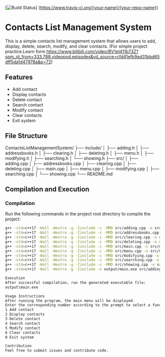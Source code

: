[![Build Status](https://www.travis-ci.org/{your-name}/{your-repo-name}.svg?branch=master)]
(https://www.travis-ci.org/{your-name}/{your-repo-name})
# Contacts List Management System

This is a simple contacts list management system that allows users to add, display, delete, search, modify, and clear contacts. (For simple project practice.Learn form https://www.bilibili.com/video/BV1et411b73Z?spm_id_from=333.788.videopod.episodes&vd_source=cfd41efb9ad31bbd65dff5da1d47978a&p=72)

## Features

- Add contact
- Display contacts
- Delete contact
- Search contact
- Modify contact
- Clear contacts
- Exit system

## File Structure
ContactsListManagementSystem/ ├── include/ │ ├── adding.h │ ├── addressbooks.h │ ├── clearing.h │ ├── deleting.h │ ├── menu.h │ ├── modifying.h │ ├── searching.h │ └── showing.h ├── src/ │ ├── adding.cpp │ ├── addressbooks.cpp │ ├── clearing.cpp │ ├── deleting.cpp │ ├── main.cpp │ ├── menu.cpp │ ├── modifying.cpp │ ├── searching.cpp │ └── showing.cpp └── README.md

## Compilation and Execution

### Compilation

Run the following commands in the project root directory to compile the project:

```sh
g++ -std=c++17 -Wall -Wextra -g -Iinclude -c -MMD src/adding.cpp -o src/adding.o
g++ -std=c++17 -Wall -Wextra -g -Iinclude -c -MMD src/addressbooks.cpp -o src/addressbooks.o
g++ -std=c++17 -Wall -Wextra -g -Iinclude -c -MMD src/clearing.cpp -o src/clearing.o
g++ -std=c++17 -Wall -Wextra -g -Iinclude -c -MMD src/deleting.cpp -o src/deleting.o
g++ -std=c++17 -Wall -Wextra -g -Iinclude -c -MMD src/main.cpp -o src/main.o
g++ -std=c++17 -Wall -Wextra -g -Iinclude -c -MMD src/menu.cpp -o src/menu.o
g++ -std=c++17 -Wall -Wextra -g -Iinclude -c -MMD src/modifying.cpp -o src/modifying.o
g++ -std=c++17 -Wall -Wextra -g -Iinclude -c -MMD src/searching.cpp -o src/searching.o
g++ -std=c++17 -Wall -Wextra -g -Iinclude -c -MMD src/showing.cpp -o src/showing.o
g++ -std=c++17 -Wall -Wextra -g -Iinclude -o output/main.exe src/adding.o src/addressbooks.o src/clearing.o src/deleting.o src/main.o src/menu.o src/modifying.o src/searching.o src/showing.o -Llib

Execution
After successful compilation, run the generated executable file:
output\main.exe

Usage Instructions
After running the program, the main menu will be displayed.
Enter the corresponding number according to the prompt to select a function:
1 Add contact
2 Display contacts
3 Delete contact
4 Search contact
5 Modify contact
6 Clear contacts
0 Exit system

Contribution
Feel free to submit issues and contribute code.